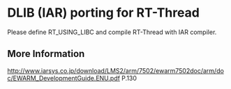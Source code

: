 # DLIB (IAR) porting for RT-Thread

Please define RT_USING_LIBC and compile RT-Thread with IAR compiler.



## More Information

http://www.iarsys.co.jp/download/LMS2/arm/7502/ewarm7502doc/arm/doc/EWARM_DevelopmentGuide.ENU.pdf    P.130
